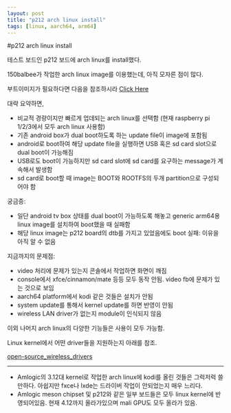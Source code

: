 ```yaml
---
layout: post
title: "p212 arch linux install"
tags: [linux, aarch64, arm64]
---
```

#p212 arch linux install

테스트 보드인 p212 보드에 arch linux를 install했다.

150balbee가 작업한 arch linux image를 이용했는데, 아직 모자른 점이 많다.

부트이미지가 필요하다면 다음을 참조하시라
[Click Here](http://freaktab.com/forum/tv-player-support/amlogic-based-tv-players/606133-linux-images-for-s802-s805-s812-s905-s905x-s912-sd-usb-emmc)

대략 요약하면,

- 비교적 경량이지만 빠르게 업데되는 arch linux를 선택함 (현재 raspberry pi 1/2/3에서 모두 arch linux 사용함)
- 기존 android box가 dual boot하도록 하는 update file이 image에 포함됨
- android로 boot하여 해당 update file을 실행하면 USB 혹은 sd card slot으로 dual boot이 가능해짐
- USB로도 boot이 가능하지만 sd card slot에 sd card를 요구하는 message가 계속해서 발생함
- sd card로 boot할 때 image는 BOOT와 ROOTFS의 두개 partition으로 구성되어야 함

궁금증:
- 일단 android tv box 상태를 dual boot이 가능하도록 해놓고 generic arm64용 linux image를 설치하여 boot했을 때 실패함
- 해당 linux image는 p212 board의 dtb를 가지고 있었음에도 boot 실패: 이유을 아직 알 수 없음

지금까지의 문제점:
- video 처리에 문제가 있는지 콘솔에서 작업하면 화면이 깨짐
- console에서 xfce/cinnamon/mate 등등 모두 동작 안됨. video fb에 문제가 있는 것으로 보임
- aarch64 platform에서 kodi 같은 것들은 설치가 안됨
- system update를 통해서 kernel update를 하면 반영이 안됨
- wireless LAN driver가 없는지 module이 인식되지 않음

이외 나머지 arch linux의 다양한 기능들은 사용이 모두 가능함.


Linux kernel에서 어떤 driver들을 지원하는지 아래를 참조.

[open-source_wireless_drivers](https://en.m.wikipedia.org/wiki/Comparison_of_open-source_wireless_drivers)

----
- Amlogic의 3.12대 kernel로 작업한 arch linux에 kodi를 올린 것들은 그럭저럭 쓸만하다. 아쉽지만 fxce나 lxde는 드라이버 작업이 안되었는지 매우 느리다.
- Amlogic meson chipset 및 p212와 같은 일부 보드들은 모두 linux kernel에 반영되어있음. 현재 4.12까지 올라가있으며 mali GPU도 모두 올라가 있음.

